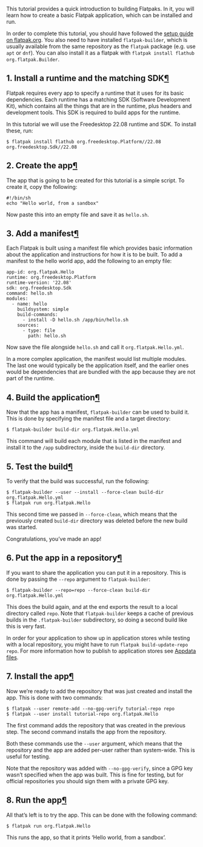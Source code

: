 This tutorial provides a quick introduction to building Flatpaks. In it, you will learn how to create a basic Flatpak application, which can be installed and run.

In order to complete this tutorial, you should have followed the [setup guide on flatpak.org](https://flatpak.org/setup/). You also need to have installed `flatpak-builder`, which is usually available from the same repository as the `flatpak` package (e.g. use `apt` or `dnf`). You can also install it as a flatpak with `flatpak install flathub org.flatpak.Builder`.

## 1\. Install a runtime and the matching SDK[¶](https://docs.flatpak.org/en/latest/first-build.html#install-a-runtime-and-the-matching-sdk "Permalink to this headline")

Flatpak requires every app to specify a runtime that it uses for its basic dependencies. Each runtime has a matching SDK (Software Development Kit), which contains all the things that are in the runtime, plus headers and development tools. This SDK is required to build apps for the runtime.

In this tutorial we will use the Freedesktop 22.08 runtime and SDK. To install these, run:

```
$ flatpak install flathub org.freedesktop.Platform//22.08 org.freedesktop.Sdk//22.08

```

## 2\. Create the app[¶](https://docs.flatpak.org/en/latest/first-build.html#create-the-app "Permalink to this headline")

The app that is going to be created for this tutorial is a simple script. To create it, copy the following:

```
#!/bin/sh
echo "Hello world, from a sandbox"

```

Now paste this into an empty file and save it as `hello.sh`.

## 3\. Add a manifest[¶](https://docs.flatpak.org/en/latest/first-build.html#add-a-manifest "Permalink to this headline")

Each Flatpak is built using a manifest file which provides basic information about the application and instructions for how it is to be built. To add a manifest to the hello world app, add the following to an empty file:

```
app-id: org.flatpak.Hello
runtime: org.freedesktop.Platform
runtime-version: '22.08'
sdk: org.freedesktop.Sdk
command: hello.sh
modules:
  - name: hello
    buildsystem: simple
    build-commands:
      - install -D hello.sh /app/bin/hello.sh
    sources:
      - type: file
        path: hello.sh

```

Now save the file alongside `hello.sh` and call it `org.flatpak.Hello.yml`.

In a more complex application, the manifest would list multiple modules. The last one would typically be the application itself, and the earlier ones would be dependencies that are bundled with the app because they are not part of the runtime.

## 4\. Build the application[¶](https://docs.flatpak.org/en/latest/first-build.html#build-the-application "Permalink to this headline")

Now that the app has a manifest, `flatpak-builder` can be used to build it. This is done by specifying the manifest file and a target directory:

```
$ flatpak-builder build-dir org.flatpak.Hello.yml

```

This command will build each module that is listed in the manifest and install it to the `/app` subdirectory, inside the `build-dir` directory.

## 5\. Test the build[¶](https://docs.flatpak.org/en/latest/first-build.html#test-the-build "Permalink to this headline")

To verify that the build was successful, run the following:

```
$ flatpak-builder --user --install --force-clean build-dir org.flatpak.Hello.yml
$ flatpak run org.flatpak.Hello

```

This second time we passed in `--force-clean`, which means that the previously created `build-dir` directory was deleted before the new build was started.

Congratulations, you’ve made an app!

## 6\. Put the app in a repository[¶](https://docs.flatpak.org/en/latest/first-build.html#put-the-app-in-a-repository "Permalink to this headline")

If you want to share the application you can put it in a repository. This is done by passing the `--repo` argument to `flatpak-builder`:

```
$ flatpak-builder --repo=repo --force-clean build-dir org.flatpak.Hello.yml

```

This does the build again, and at the end exports the result to a local directory called `repo`. Note that `flatpak-builder` keeps a cache of previous builds in the `.flatpak-builder` subdirectory, so doing a second build like this is very fast.

In order for your application to show up in application stores while testing with a local repository, you might have to run `flatpak build-update-repo repo`. For more information how to publish to application stores see [Appdata files](https://docs.flatpak.org/en/latest/freedesktop-quick-reference.html#appdata-files).

## 7\. Install the app[¶](https://docs.flatpak.org/en/latest/first-build.html#install-the-app "Permalink to this headline")

Now we’re ready to add the repository that was just created and install the app. This is done with two commands:

```
$ flatpak --user remote-add --no-gpg-verify tutorial-repo repo
$ flatpak --user install tutorial-repo org.flatpak.Hello

```

The first command adds the repository that was created in the previous step. The second command installs the app from the repository.

Both these commands use the `--user` argument, which means that the repository and the app are added per-user rather than system-wide. This is useful for testing.

Note that the repository was added with `--no-gpg-verify`, since a GPG key wasn’t specified when the app was built. This is fine for testing, but for official repositories you should sign them with a private GPG key.

## 8\. Run the app[¶](https://docs.flatpak.org/en/latest/first-build.html#run-the-app "Permalink to this headline")

All that’s left is to try the app. This can be done with the following command:

```
$ flatpak run org.flatpak.Hello

```

This runs the app, so that it prints ‘Hello world, from a sandbox’.